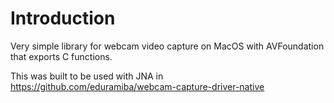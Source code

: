 # Introduction

Very simple library for webcam video capture on MacOS with AVFoundation that exports C functions.

This was built to be used with JNA in https://github.com/eduramiba/webcam-capture-driver-native

